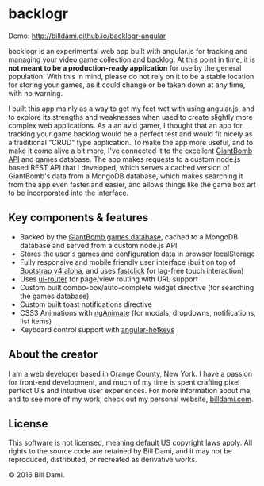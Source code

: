 # backlogr

Demo: http://billdami.github.io/backlogr-angular

backlogr is an experimental web app built with angular.js for tracking and managing your video game collection and backlog. At this point in time, it is **not meant to be a production-ready application** for use by the general population. With this in mind, please do not rely on it to be a stable location for storing your games, as it could change or be taken down at any time, with no warning.

I built this app mainly as a way to get my feet wet with using angular.js, and to explore its strengths and weaknesses when used to create slightly more complex web applications. As a an avid gamer, I thought that an app for tracking your game backlog would be a perfect test and would fit nicely as a traditional "CRUD" type application. To make the app more useful, and to make it come alive a bit more, I've connected it to the excellent [GiantBomb API](http://www.giantbomb.com/api/) and games database. The app makes requests to a custom node.js based REST API that I developed, which serves a cached version of GiantBomb's data from a MongoDB database, which makes searching it from the app even faster and easier, and allows things like the game box art to be incorporated into the interface.

## Key components & features

* Backed by the [GiantBomb games database](http://www.giantbomb.com/api/), cached to a MongoDB database and served from a custom node.js API
* Stores the user's games and configuration data in browser localStorage
* Fully responsive and mobile friendly user interface (built on top of [Bootstrap v4 alpha](http://v4-alpha.getbootstrap.com/), and uses [fastclick](https://github.com/ftlabs/fastclick) for lag-free touch interaction)
* Uses [ui-router](https://github.com/angular-ui/ui-router) for page/view routing with URL support
* Custom built combo-box/auto-complete widget directive (for searching the games database)
* Custom built toast notifications directive
* CSS3 Animations with [ngAnimate](https://docs.angularjs.org/api/ngAnimate) (for modals, dropdowns, notifications, list items)
* Keyboard control support with [angular-hotkeys](https://github.com/chieffancypants/angular-hotkeys)

## About the creator

I am a web developer based in Orange County, New York. I have a passion for front-end development, and much of my time is spent crafting pixel perfect UIs and intuitive user experiences. For more information about me, and to see more of my work, check out my personal website, [billdami.com](http://billdami.com).

## License

This software is not licensed, meaning default US copyright laws apply. All rights to the source code are retained by Bill Dami, and it may not be reproduced, distributed, or recreated as derivative works.

&copy; 2016 Bill Dami.